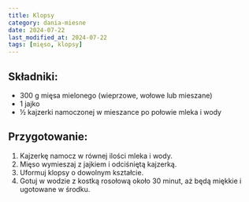 ```yaml
---
title: Klopsy
category: dania-miesne
date: 2024-07-22
last_modified_at: 2024-07-22
tags: [mięso, klopsy]
---
```


## Składniki:
 - 300 g mięsa mielonego (wieprzowe, wołowe lub mieszane)
 - 1 jajko
 - ½ kajzerki namoczonej w mieszance po połowie mleka i wody

## Przygotowanie:
1. Kajzerkę namocz w równej ilości mleka i wody.
2. Mięso wymieszaj z jajkiem i odciśniętą kajzerką.
3. Uformuj klopsy o dowolnym kształcie.
4. Gotuj w wodzie z kostką rosołową około 30 minut, aż będą miękkie i ugotowane w środku.
